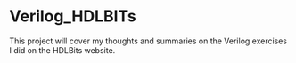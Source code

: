 # Verilog_HDLBITs
This project will cover my thoughts and summaries on the Verilog exercises I did on the HDLBits website.
